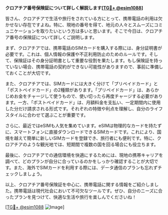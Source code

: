 **クロアチア番号保険証について詳しく解説します[[TG💪+ @esim1088](https://t.me/s/esim1088)]**

皆さん、クロアチアで生活や旅行をされている方にとって、携帯電話の利用は欠かせない存在ですよね。特に、現地の番号を得て、地元の人々とスムーズにコミュニケーションを取りたいという方は多いと思います。そこで今日は、クロアチア番号の保険証について詳しくご説明します。

まず、クロアチアでは、携帯電話のSIMカードを購入する際には、身分証明書が必要です。これは、個人情報の保護や不正利用防止のためのルールです。そして、保険証はその身分証明書として重要な役割を果たします。もし保険証を持っていない場合、携帯電話の契約ができない可能性がありますので、事前に準備しておくことが大切です。

また、クロアチアでは、SIMカードには大きく分けて「プリペイドカード」と「ポストペイドカード」の2種類があります。「プリペイドカード」は、あらかじめお金をチャージして使うもので、使い切ったら再度チャージする必要があります。一方、「ポストペイドカード」は、月額料金を支払い、一定期間内に使用した分だけ請求される形式です。それぞれの特徴や利点を理解し、自分のライフスタイルに合わせて選ぶことが重要です。

さらに、最近ではeSIMも人気を集めています。eSIMは物理的なカードを持たずに、スマートフォンに直接ダウンロードできるSIMカードです。これにより、国境を越えて簡単に新しいSIMカードを登録でき、旅行者にも便利です。特に、クロアチアのような観光地では、短期間で複数の国を回る場合にも役立ちます。

最後に、クロアチアでの通信環境を快適にするためには、現地の携帯キャリアを調べて、どのプランが自分に合っているのかをしっかり確認することが大切です。また、海外でSIMカードを利用する際には、データ通信のプランも忘れずチェックしましょう。

以上、クロアチア番号保険証を中心に、携帯電話に関する情報をご紹介しました。携帯電話は現代社会において不可欠なツールです。ぜひ、自分のニーズに合ったプランを見つけて、快適な生活や旅行を楽しんでくださいね！

[[TG💪+ @esim1088](https://t.me/s/esim1088) ![Image](https://i.postimg.cc/Y0z9fWf4/image.png)]